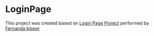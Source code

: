 # LoginPage

This project was created based on [Login Page Project](https://www.youtube.com/watch?v=6qbuuPM_de4) performed by [Fernanda kipper](https://github.com/Fernanda-Kipper)

